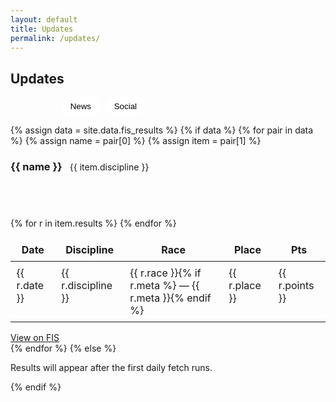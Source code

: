 ```yaml
---
layout: default
title: Updates
permalink: /updates/
---
```


<section class="container">
  <h1 class="section-title">Updates</h1>

  <div class="tabs" role="tablist" aria-label="Updates tabs">
    <button class="tab active" data-tab="results" aria-selected="true">Results</button>
    <button class="tab" data-tab="news" aria-selected="false">News</button>
    <button class="tab" data-tab="social" aria-selected="false">Social</button>
  </div>

  <!-- Results -->
  <div id="tab-results" class="tabpanel show" role="tabpanel">
    {% assign data = site.data.fis_results %}
    {% if data %}
      {% for pair in data %}
        {% assign name = pair[0] %}
        {% assign item = pair[1] %}
        <article class="card res-card">
          <header class="res-head">
            <h3 id="res-{{ name | slugify }}">{{ name }}</h3>
            <span class="muted">{{ item.discipline }}</span>
          </header>
          <div class="res-wrap">
            <table class="res">
              <thead><tr><th>Date</th><th>Discipline</th><th>Race</th><th>Place</th><th>Pts</th></tr></thead>
              <tbody>
                {% for r in item.results %}
                <tr>
                  <td>{{ r.date }}</td>
                  <td>{{ r.discipline }}</td>
                  <td>{{ r.race }}{% if r.meta %} — <span class="muted">{{ r.meta }}</span>{% endif %}</td>
                  <td>{{ r.place }}</td>
                  <td>{{ r.points }}</td>
                </tr>
                {% endfor %}
              </tbody>
            </table>
            <a class="btn" href="{{ item.results[0].source }}" target="_blank" rel="noopener">View on FIS</a>
          </div>
        </article>
      {% endfor %}
    {% else %}
      <p class="muted">Results will appear after the first daily fetch runs.</p>
    {% endif %}
  </div>

  <!-- News -->
  <div id="tab-news" class="tabpanel" role="tabpanel" hidden>
    {% assign news = site.data.news %}
    {% if news %}
      <div class="grid cols-3">
        {% for n in news %}
          <a class="card news-card" href="{{ n.link }}" target="_blank" rel="noopener">
            {% if n.image %}<img src="{{ n.image }}" alt="" class="news-img">{% endif %}
            <strong class="news-title">{{ n.title }}</strong>
            <span class="muted">{{ n.source }}{% if n.date %} • {{ n.date | date: "%b %-d" }}{% endif %}</span>
          </a>
        {% endfor %}
      </div>
    {% else %}
      <p class="muted">News will appear after the first daily fetch runs.</p>
    {% endif %}
  </div>

  <!-- Social -->
  <div id="tab-social" class="tabpanel" role="tabpanel" hidden>
    <div class="card">
      <p class="muted">Live social wall goes here.</p>
      <!-- Replace the snippet below with your widget provider’s embed -->
      <!-- Example: Walls.io, Curator, Elfsight, Juicer, etc. -->
      <!--
      <script src="https://your-widget.js" async></script>
      <div data-your-widget="feed-id"></div>
      -->
    </div>
  </div>
</section>

<style>
.tabs{ display:flex; gap:.5rem; margin:10px 0 16px; flex-wrap:wrap; }
.tab{ border:1px solid var(--border); border-radius:999px; padding:.4rem .9rem; background:#fff; cursor:pointer; }
.tab.active{ background:linear-gradient(90deg,var(--brand),var(--navy)); color:#fff; border-color:transparent; }
.tabpanel{ margin-top:10px; }
.tabpanel.show{ display:block; }

.res-card .res-head{ display:flex; align-items:baseline; gap:.75rem; }
.res{ width:100%; border-collapse:collapse; }
.res th, .res td{ padding:.5rem .6rem; border-top:1px solid var(--border); vertical-align:top; }
.news-img{ width:100%; height:160px; object-fit:cover; border-radius:10px; }
.news-title{ display:block; margin:.4rem 0 .2rem; }
</style>

<script>
document.querySelectorAll('.tabs .tab').forEach(btn=>{
  btn.addEventListener('click',()=>{
    document.querySelectorAll('.tabs .tab').forEach(b=>b.classList.remove('active'));
    btn.classList.add('active');
    const id = btn.dataset.tab;
    document.querySelectorAll('.tabpanel').forEach(p=>{
      const show = p.id === 'tab-'+id;
      p.toggleAttribute('hidden', !show);
      p.classList.toggle('show', show);
    });
  });
});
</script>
